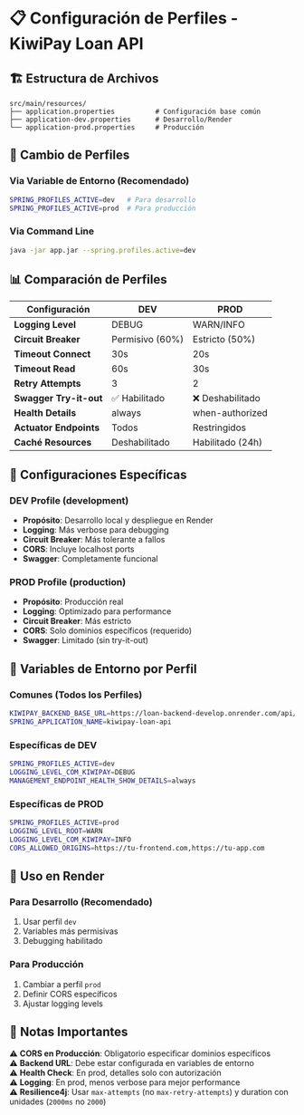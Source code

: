 # 📋 Configuración de Perfiles - KiwiPay Loan API

## 🏗️ Estructura de Archivos

```
src/main/resources/
├── application.properties          # Configuración base común
├── application-dev.properties      # Desarrollo/Render  
└── application-prod.properties     # Producción
```

## 🔄 Cambio de Perfiles

### Via Variable de Entorno (Recomendado)
```bash
SPRING_PROFILES_ACTIVE=dev   # Para desarrollo
SPRING_PROFILES_ACTIVE=prod  # Para producción
```

### Via Command Line
```bash
java -jar app.jar --spring.profiles.active=dev
```

## 📊 Comparación de Perfiles

| Configuración | DEV | PROD |
|---------------|-----|------|
| **Logging Level** | DEBUG | WARN/INFO |
| **Circuit Breaker** | Permisivo (60%) | Estricto (50%) |
| **Timeout Connect** | 30s | 20s |
| **Timeout Read** | 60s | 30s |
| **Retry Attempts** | 3 | 2 |
| **Swagger Try-it-out** | ✅ Habilitado | ❌ Deshabilitado |
| **Health Details** | always | when-authorized |
| **Actuator Endpoints** | Todos | Restringidos |
| **Caché Resources** | Deshabilitado | Habilitado (24h) |

## 🎯 Configuraciones Específicas

### **DEV Profile** (development)
- **Propósito**: Desarrollo local y despliegue en Render
- **Logging**: Más verbose para debugging
- **Circuit Breaker**: Más tolerante a fallos
- **CORS**: Incluye localhost ports
- **Swagger**: Completamente funcional

### **PROD Profile** (production)  
- **Propósito**: Producción real
- **Logging**: Optimizado para performance
- **Circuit Breaker**: Más estricto
- **CORS**: Solo dominios específicos (requerido)
- **Swagger**: Limitado (sin try-it-out)

## 🔧 Variables de Entorno por Perfil

### Comunes (Todos los Perfiles)
```bash
KIWIPAY_BACKEND_BASE_URL=https://loan-backend-develop.onrender.com/api/v1
SPRING_APPLICATION_NAME=kiwipay-loan-api
```

### Específicas de DEV
```bash
SPRING_PROFILES_ACTIVE=dev
LOGGING_LEVEL_COM_KIWIPAY=DEBUG
MANAGEMENT_ENDPOINT_HEALTH_SHOW_DETAILS=always
```

### Específicas de PROD
```bash
SPRING_PROFILES_ACTIVE=prod
LOGGING_LEVEL_ROOT=WARN
LOGGING_LEVEL_COM_KIWIPAY=INFO
CORS_ALLOWED_ORIGINS=https://tu-frontend.com,https://tu-app.com
```

## 🚀 Uso en Render

### Para Desarrollo (Recomendado)
1. Usar perfil `dev`
2. Variables más permisivas
3. Debugging habilitado

### Para Producción
1. Cambiar a perfil `prod`  
2. Definir CORS específicos
3. Ajustar logging levels

## 📝 Notas Importantes

⚠️ **CORS en Producción**: Obligatorio especificar dominios específicos  
⚠️ **Backend URL**: Debe estar configurada en variables de entorno  
⚠️ **Health Check**: En prod, detalles solo con autorización  
⚠️ **Logging**: En prod, menos verbose para mejor performance  
⚠️ **Resilience4j**: Usar `max-attempts` (no `max-retry-attempts`) y duration con unidades (`2000ms` no `2000`) 